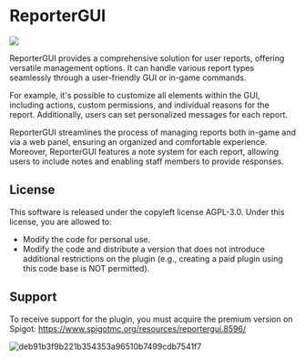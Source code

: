 # ReporterGUI
<p align="center">
<img style="display: block; margin: 0px auto" src="https://github.com/itpao25/ReporterGUI/assets/7759757/ed885841-c75e-443b-aab2-8097247a20e3" />
</div>

ReporterGUI provides a comprehensive solution for user reports, offering versatile management options. It can handle various report types seamlessly through a user-friendly GUI or in-game commands.

For example, it's possible to customize all elements within the GUI, including actions, custom permissions, and individual reasons for the report. Additionally, users can set personalized messages for each report.

ReporterGUI streamlines the process of managing reports both in-game and via a web panel, ensuring an organized and comfortable experience.
Moreover, ReporterGUI features a note system for each report, allowing users to include notes and enabling staff members to provide responses.

## License
This software is released under the copyleft license AGPL-3.0. Under this license, you are allowed to:
- Modify the code for personal use.
- Modify the code and distribute a version that does not introduce additional restrictions on the plugin (e.g., creating a paid plugin using this code base is NOT permitted).

## Support
To receive support for the plugin, you must acquire the premium version on Spigot: https://www.spigotmc.org/resources/reportergui.8596/

![deb91b3f9b221b354353a96510b7499cdb7541f7](https://github.com/itpao25/ReporterGUI/assets/7759757/49e63380-fe87-4e4d-ad3e-c1551581f82d)
